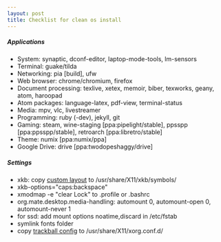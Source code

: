 ```yaml
---
layout: post
title: Checklist for clean os install
---
```


##### Applications
- System: synaptic, dconf-editor, laptop-mode-tools, lm-sensors
- Terminal: guake/tilda
- Networking: pia [build], ufw
- Web browser: chrome/chromium, firefox
- Document processing: texlive, xetex, memoir, biber, texworks, geany, atom, haroopad
- Atom packages: language-latex, pdf-view, terminal-status
- Media: mpv, vlc, livestreamer
- Programming: ruby (-dev), jekyll, git
- Gaming: steam, wine-staging [ppa:pipelight/stable], ppsspp [ppa:ppsspp/stable], retroarch [ppa:libretro/stable]
- Theme: numix [ppa:numix/ppa]
- Google Drive: drive [ppa:twodopeshaggy/drive]

##### Settings
- xkb: copy [custom layout](http://bochen.dk/public/al) to /usr/share/X11/xkb/symbols/
- xkb-options="caps:backspace"
- xmodmap -e "clear Lock" to .profile or .bashrc
- org.mate.desktop.media-handling: automount 0, automount-open 0, automount-never 1
- for ssd: add mount options noatime,discard in /etc/fstab
- symlink fonts folder
- copy [trackball config](http://bochen.dk/public/trackball) to /usr/share/X11/xorg.conf.d/
